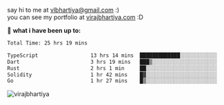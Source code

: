say hi to me at [vlbhartiya@gmail.com](mailto:vlbhartiya@gmail.com) :)<br/>
you can see my portfolio at [virajbhartiya.com](https://virajbhartiya.com) :D<br/>


🚀 **what i have been up to:**

<!--START_SECTION:waka-->

```txt
Total Time: 25 hrs 19 mins

TypeScript                 13 hrs 14 mins  █████████████░░░░░░░░░░░░   51.57 %
Dart                       3 hrs 19 mins   ███▒░░░░░░░░░░░░░░░░░░░░░   12.98 %
Rust                       2 hrs 1 min     ██░░░░░░░░░░░░░░░░░░░░░░░   07.92 %
Solidity                   1 hr 42 mins    █▓░░░░░░░░░░░░░░░░░░░░░░░   06.68 %
Go                         1 hr 27 mins    █▒░░░░░░░░░░░░░░░░░░░░░░░   05.68 %
```

<!--END_SECTION:waka-->

<p align="left"> <img src="https://komarev.com/ghpvc/?username=virajbhartiya&color=blue" alt="virajbhartiya" /> </p>

